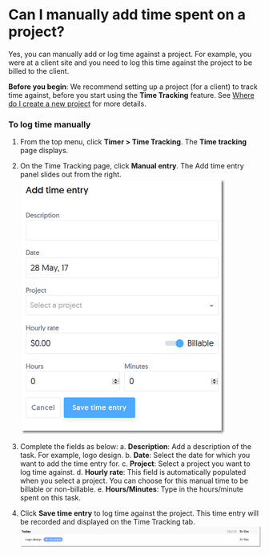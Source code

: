 # Can I manually add time spent on a project? 

Yes, you can manually add or log time against a project. For example, you were at a client site and you need to log this time against the project to be billed to the client. 

**Before you begin**: We recommend setting up a project (for a client) to track time against, before you start using the **Time Tracking** feature.
See [Where do I create a new project](/projects/where-do-i-create-a-new-project.md) for more details.


### To log time manually

1) From the top menu, click **Timer > Time Tracking**.
   The **Time tracking** page displays. 
   
2) On the Time Tracking page, click **Manual entry**.
   The Add time entry panel slides out from the right.
   ![](/assets/Addtimeentry.png)
   
3) Complete the fields as below:
   a. **Description**: Add a description of the task. For example, logo design.
   b. **Date**: Select the date for which you want to add the time entry for.
   c. **Project**: Select a project you want to log time against.
   d. **Hourly rate**: This field is automatically populated when you select a project. You can choose for this manual time to be billable or non-billable.
   e. **Hours/Minutes**: Type in the hours/minute spent on this task.


4) Click **Save time entry** to log time against the project.
   This time entry will be recorded and displayed on the Time Tracking tab.
   ![](/assets/Newtimeentry.png)